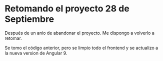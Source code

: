 # Retomando el proyecto 28 de Septiembre

Después de un anio de abandonar el proyecto. Me dispongo a volverlo a retomar.

Se tomo el código anterior, pero se limpio todo el frontend y se actualizo a la nueva version de Angular 9. 

